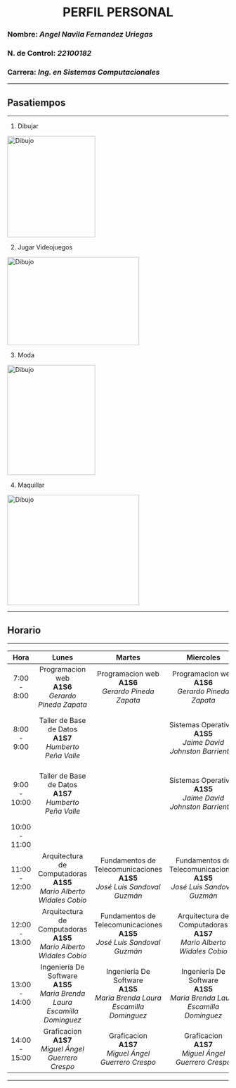 # <Center> PERFIL PERSONAL </Center>

### **Nombre:** ***Angel Navila Fernandez Uriegas***
### **N. de Control:** ***22100182***
### **Carrera:** ***Ing. en Sistemas Computacionales***  
---
## Pasatiempos
---
1. Dibujar

<img src="https://i.pinimg.com/736x/84/be/57/84be57009ef96906b4daac6d5da3ed50.jpg" alt="Dibujo" width="200" height="230">

2. Jugar Videojuegos

<img src="https://i.ytimg.com/vi/hQhnXJ5pOwE/maxresdefault.jpg" alt="Dibujo" width="300" height="200">

3. Moda

<img src="https://i.pinimg.com/736x/b8/6c/bf/b86cbfeb36c9a09d67d2aa17b6aafeae.jpg" alt="Dibujo" width="200" height="250">

4. Maquillar

<img src="https://img.freepik.com/premium-photo/collection-various-cosmetics-makeup-products-neatly-arranged-table-top-view-makeup-cosmetics-set-ai-generated_585735-8076.jpg" alt="Dibujo" width="300" height="250">

---
## Horario 
---
| **Hora** | **Lunes** | **Martes** | **Miercoles** | **Jueves** | **Viernes** |
|:--------:|:---------:|:----------:|:------------:|:---------:|:---------:|
| 7:00 - 8:00 | Programacion web <br>**A1S6**</br> *Gerardo Pineda Zapata* | Programacion web <br>**A1S6**</br> *Gerardo Pineda Zapata*  |Programacion web <br>**A1S6**</br> *Gerardo Pineda Zapata*  |Programacion web <br>**A1S6**</br> *Gerardo Pineda Zapata*  |Programacion web <br>**A1S6**</br> *Gerardo Pineda Zapata*  |
| 8:00 - 9:00 | Taller de Base de Datos <br>**A1S7**</br> *Humberto Peña Valle*  | |Sistemas Operativos <br>**A1S5**</br> *Jaime David Johnston Barrientos*  |Taller de Base de Datos <br>**H305**</br> *Humberto Peña Valle* |Sistemas Operativos <br>**H206**</br> *Jaime David Johnston Barrientos* |
| 9:00 - 10:00 | Taller de Base de Datos <br>**A1S7**</br> *Humberto Peña Valle* |  |Sistemas Operativos <br>**A1S5**</br> *Jaime David Johnston Barrientos* |Taller de Base de Datos <br>**H305**</br> *Humberto Peña Valle* |Sistemas Operativos <br>**H206**</br> *Jaime David Johnston Barrientos* |
| 10:00 - 11:00 |  |  || | |
| 11:00 - 12:00 | Arquitectura de Computadoras <br>**A1S5**</br> *Mario Alberto Widales Cobio* | Fundamentos de Telecomunicaciones <br>**A1S5**</br> *José Luis Sandoval Guzmán*  |Fundamentos de Telecomunicaciones <br>**A1S5**</br> *José Luis Sandoval Guzmán*  |Fundamentos de Telecomunicaciones <br>**A1S5**</br> *José Luis Sandoval Guzmán*  |Arquitectura de Computadoras <br>**A1S7**</br> *Mario Alberto Widales Cobio*|
| 12:00 - 13:00 | Arquitectura de Computadoras <br>**A1S5**</br> *Mario Alberto Widales Cobio* | Fundamentos de Telecomunicaciones <br>**A1S5**</br> *José Luis Sandoval Guzmán*  |Arquitectura de Computadoras <br>**A1S7**</br> *Mario Alberto Widales Cobio* | |Arquitectura de Computadoras <br>**A1S7**</br> *Mario Alberto Widales Cobio*|
| 13:00 - 14:00 | Ingeniería De Software <br>**A1S5**</br> *Maria Brenda Laura Escamilla Dominguez* | Ingeniería De Software <br>**A1S5**</br> *Maria Brenda Laura Escamilla Dominguez* |Ingeniería De Software <br>**A1S5**</br> *Maria Brenda Laura Escamilla Dominguez* |Ingeniería De Software <br>**A1S5**</br> *Maria Brenda Laura Escamilla Dominguez* |Ingeniería De Software <br>**A1S5**</br> *Maria Brenda Laura Escamilla Dominguez* |
| 14:00 - 15:00 | Graficacion <br>**A1S7**</br> *Miguel Ángel Guerrero Crespo* | Graficacion <br>**A1S7**</br> *Miguel Ángel Guerrero Crespo* |Graficacion <br>**A1S7**</br> *Miguel Ángel Guerrero Crespo* |Graficacion <br>**A1S7**</br> *Miguel Ángel Guerrero Crespo* |Graficacion <br>**A1S7**</br> *Miguel Ángel Guerrero Crespo* |

---
